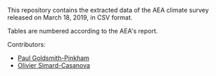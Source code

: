 This repository contains the extracted data of the AEA climate survey released on March 18, 2019, in CSV format.

Tables are numbered according to the AEA's report.

Contributors:

- [Paul Goldsmith-Pinkham](https://paulgp.github.io)
- [Olivier Simard-Casanova](https://simardcasanova.net)